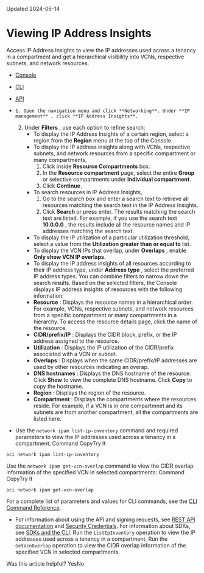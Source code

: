 Updated 2024-05-14
# Viewing IP Address Insights
Access IP Address Insights to view the IP addresses used across a tenancy in a compartment and get a hierarchical visibility into VCNs, respective subnets, and network resources. 
  * [Console](https://docs.oracle.com/en-us/iaas/Content/Network/Concepts/ip_inventory_viewing.htm)
  * [CLI](https://docs.oracle.com/en-us/iaas/Content/Network/Concepts/ip_inventory_viewing.htm)
  * [API](https://docs.oracle.com/en-us/iaas/Content/Network/Concepts/ip_inventory_viewing.htm)


  *     1. Open the navigation menu and click **Networking**. Under **IP management** , click **IP Address Insights**.
    2. Under **Filters** , use each option to refine search: 
       * To display the IP Address Insights of a certain region, select a region from the **Region** menu at the top of the Console.
       * To display the IP address insights along with VCNs, respective subnets, and network resources from a specific compartment or many compartments, 
         1. Click inside **Resource Compartments** box.
         2. In the **Resource compartment** page, select the entire **Group** or selective compartments under **Individual compartment**.
         3. Click **Continue**.
       * To search resources in IP Address Insights,
         1. Go to the search box and enter a search text to retrieve all resources matching the search text in the IP Address Insights. 
         2. Click **Search** or press enter. The results matching the search text are listed. For example, if you use the search text **10.0.0.0** , the results include all the resource names and IP addresses matching the search text. 
       * To display the IP utilization of a particular utilization threshold, select a value from the **Utilization greater than or equal to** list.
       * To display the VCN IPs that overlap, under **Overlaps** , enable **Only show VCN IP overlaps**.
       * To display the IP address insights of all resources according to their IP address type, under **Address type** , select the preferred IP address types.
You can combine filters to narrow down the search results. Based on the selected filters, the Console displays IP address insights of resources with the following information:
       * **Resource** : Displays the resource names in a hierarchical order. For example, VCNs, respective subnets, and network resources from a specific compartment or many compartments in a hierarchy. To access the resource details page, click the name of the resource.
       * **CIDR/prefix/IP** : Displays the CIDR block, prefix, or the IP address assigned to the resource.
       * **Utilization** : Displays the IP utilization of the CIDR/prefix associated with a VCN or subnet.
       * **Overlaps** : Displays when the same CIDR/prefix/IP addresses are used by other resources indicating an overap.
       * **DNS hostnames** : Displays the DNS hostname of the resource. Click **Show** to view the complete DNS hostname. Click **Copy** to copy the hostname.
       * **Region** : Displays the region of the resource.
       * **Compartment** : Displays the compartments where the resources reside. For example, if a VCN is in one compartmnet and its subnets are from another compartment, all the compartments are listed here.
  * Use the `network ipam list-ip-inventory` command and required parameters to view the IP addresses used across a tenancy in a compartment:
Command
CopyTry It
```
oci network ipam list-ip-inventory
```

Use the `network ipam get-vcn-overlap` command to view the CIDR overlap information of the specified VCN in selected compartments:
Command
CopyTry It
```
oci network ipam get-vcn-overlap
```

For a complete list of parameters and values for CLI commands, see the [CLI Command Reference](https://docs.oracle.com/iaas/tools/oci-cli/latest).
  * For information about using the API and signing requests, see [REST API documentation](https://docs.oracle.com/iaas/Content/API/Concepts/usingapi.htm) and [Security Credentials](https://docs.oracle.com/iaas/Content/General/Concepts/credentials.htm). For information about SDKs, see [SDKs and the CLI](https://docs.oracle.com/iaas/Content/API/Concepts/sdks.htm).
Run the `ListIpInventory` operation to view the IP addresses used across a tenancy in a compartment.
Run the `GetVcnOverlap` operation to view the CIDR overlap information of the specified VCN in selected compartments.


Was this article helpful?
YesNo


